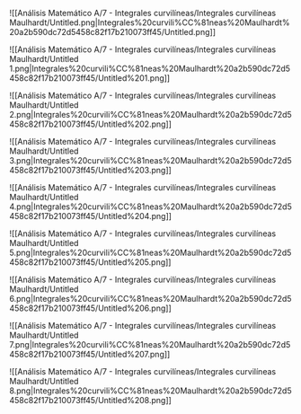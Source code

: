 ![[Análisis Matemático A/7 - Integrales curvilíneas/Integrales curvilíneas Maulhardt/Untitled.png|Integrales%20curvili%CC%81neas%20Maulhardt%20a2b590dc72d5458c82f17b210073ff45/Untitled.png]]

![[Análisis Matemático A/7 - Integrales curvilíneas/Integrales curvilíneas Maulhardt/Untitled 1.png|Integrales%20curvili%CC%81neas%20Maulhardt%20a2b590dc72d5458c82f17b210073ff45/Untitled%201.png]]

![[Análisis Matemático A/7 - Integrales curvilíneas/Integrales curvilíneas Maulhardt/Untitled 2.png|Integrales%20curvili%CC%81neas%20Maulhardt%20a2b590dc72d5458c82f17b210073ff45/Untitled%202.png]]

![[Análisis Matemático A/7 - Integrales curvilíneas/Integrales curvilíneas Maulhardt/Untitled 3.png|Integrales%20curvili%CC%81neas%20Maulhardt%20a2b590dc72d5458c82f17b210073ff45/Untitled%203.png]]

![[Análisis Matemático A/7 - Integrales curvilíneas/Integrales curvilíneas Maulhardt/Untitled 4.png|Integrales%20curvili%CC%81neas%20Maulhardt%20a2b590dc72d5458c82f17b210073ff45/Untitled%204.png]]

![[Análisis Matemático A/7 - Integrales curvilíneas/Integrales curvilíneas Maulhardt/Untitled 5.png|Integrales%20curvili%CC%81neas%20Maulhardt%20a2b590dc72d5458c82f17b210073ff45/Untitled%205.png]]

![[Análisis Matemático A/7 - Integrales curvilíneas/Integrales curvilíneas Maulhardt/Untitled 6.png|Integrales%20curvili%CC%81neas%20Maulhardt%20a2b590dc72d5458c82f17b210073ff45/Untitled%206.png]]

![[Análisis Matemático A/7 - Integrales curvilíneas/Integrales curvilíneas Maulhardt/Untitled 7.png|Integrales%20curvili%CC%81neas%20Maulhardt%20a2b590dc72d5458c82f17b210073ff45/Untitled%207.png]]

![[Análisis Matemático A/7 - Integrales curvilíneas/Integrales curvilíneas Maulhardt/Untitled 8.png|Integrales%20curvili%CC%81neas%20Maulhardt%20a2b590dc72d5458c82f17b210073ff45/Untitled%208.png]]